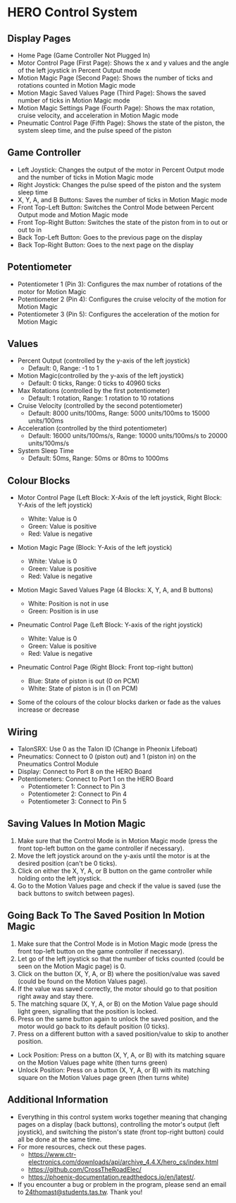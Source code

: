 # HERO Control System

## Display Pages
- Home Page (Game Controller Not Plugged In)
- Motor Control Page (First Page): Shows the x and y values and the angle of the left joystick in Percent Output mode
- Motion Magic Page (Second Page): Shows the number of ticks and rotations counted in Motion Magic mode
- Motion Magic Saved Values Page (Third Page): Shows the saved number of ticks in Motion Magic mode
- Motion Magic Settings Page (Fourth Page): Shows the max rotation, cruise velocity, and acceleration in Motion Magic mode
- Pneumatic Control Page (Fifth Page): Shows the state of the piston, the system sleep time, and the pulse speed of the piston

## Game Controller

- Left Joystick: Changes the output of the motor in Percent Output mode and the number of ticks in Motion Magic mode 
- Right Joystick: Changes the pulse speed of the piston and the system sleep time
- X, Y, A, and B Buttons: Saves the number of ticks in Motion Magic mode
- Front Top-Left Button: Switches the Control Mode between Percent Output mode and Motion Magic mode
- Front Top-Right Button: Switches the state of the piston from in to out or out to in
- Back Top-Left Button: Goes to the previous page on the display
- Back Top-Right Button: Goes to the next page on the display

## Potentiometer

- Potentiometer 1 (Pin 3): Configures the max number of rotations of the motor for Motion Magic
- Potentiometer 2 (Pin 4): Configures the cruise velocity of the motion for Motion Magic
- Potentiometer 3 (Pin 5): Configures the acceleration of the motion for Motion Magic 

## Values

- Percent Output (controlled by the y-axis of the left joystick)
  - Default: 0, Range: -1 to 1
- Motion Magic(controlled by the y-axis of the left joystick)
  - Default: 0 ticks, Range: 0 ticks to 40960 ticks
- Max Rotations (controlled by the first potentiometer)
  - Default: 1 rotation, Range: 1 rotation to 10 rotations
- Cruise Velocity (controlled by the second potentiometer)
  - Default: 8000 units/100ms, Range: 5000 units/100ms to 15000 units/100ms
- Acceleration (controlled by the third potentiometer)
  - Default: 16000 units/100ms/s, Range: 10000 units/100ms/s to 20000 units/100ms/s
- System Sleep Time
  - Default: 50ms, Range: 50ms or 80ms to 1000ms
  
## Colour Blocks

- Motor Control Page (Left Block: X-Axis of the left joystick, Right Block: Y-Axis of the left joystick)
  - White: Value is 0
  - Green: Value is positive
  - Red: Value is negative
- Motion Magic Page (Block: Y-Axis of the left joystick)
  - White: Value is 0
  - Green: Value is positive
  - Red: Value is negative
- Motion Magic Saved Values Page (4 Blocks: X, Y, A, and B buttons)
  - White: Position is not in use
  - Green: Position is in use
- Pneumatic Control Page (Left Block: Y-axis of the right joystick)
  - White: Value is 0
  - Green: Value is positive
  - Red: Value is negative
- Pneumatic Control Page (Right Block: Front top-right button)
  - Blue: State of piston is out (0 on PCM)
  - White: State of piston is in (1 on PCM)
  
- Some of the colours of the colour blocks darken or fade as the values increase or decrease
  
## Wiring

- TalonSRX: Use 0 as the Talon ID (Change in Pheonix Lifeboat)
- Pneumatics: Connect to 0 (piston out) and 1 (piston in) on the Pneumatics Control Module
- Display: Connect to Port 8 on the HERO Board
- Potentiometers: Connect to Port 1 on the HERO Board
  - Potentiometer 1: Connect to Pin 3
  - Potentiometer 2: Connect to Pin 4
  - Potentiometer 3: Connect to Pin 5

## Saving Values In Motion Magic

1. Make sure that the Control Mode is in Motion Magic mode (press the front top-left button on the game controller if necessary).
2. Move the left joystick around on the y-axis until the motor is at the desired position (can't be 0 ticks).
3. Click on either the X, Y, A, or B button on the game controller while holding onto the left joystick.
4. Go to the Motion Values page and check if the value is saved (use the back buttons to switch between pages).

## Going Back To The Saved Position In Motion Magic

1. Make sure that the Control Mode is in Motion Magic mode (press the front top-left button on the game controller if necessary).
2. Let go of the left joystick so that the number of ticks counted (could be seen on the Motion Magic page) is 0.
3. Click on the button (X, Y, A, or B) where the position/value was saved (could be found on the Motion Values page).
4. If the value was saved correctly, the motor should go to that position right away and stay there.
5. The matching square (X, Y, A, or B) on the Motion Value page should light green, signalling that the position is locked.
6. Press on the same button again to unlock the saved position, and the motor would go back to its default position (0 ticks).
7. Press on a different button with a saved position/value to skip to another position.

- Lock Position: Press on a button (X, Y, A, or B) with its matching square on the Motion Values page white (then turns green)
- Unlock Position: Press on a button (X, Y, A, or B) with its matching square on the Motion Values page green (then turns white)

## Additional Information

- Everything in this control system works together meaning that changing pages on a display (back buttons), controlling the motor's output (left joystick), and switching the piston's state (front top-right button) could all be done at the same time.
- For more resources, check out these pages.
  - https://www.ctr-electronics.com/downloads/api/archive_4.4.X/hero_cs/index.html
  - https://github.com/CrossTheRoadElec/
  - https://phoenix-documentation.readthedocs.io/en/latest/.
- If you encounter a bug or problem in the program, please send an email to 24thomast@students.tas.tw. Thank you!
